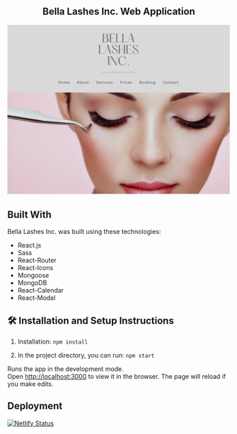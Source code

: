 <h2 align="center">
Bella Lashes Inc. Web Application <br/>
</h2>

<div align="center">
<img src="./main-img.jpg" alt="demo"/>
</div>

## Built With

Bella Lashes Inc. was built using these technologies:

- React.js
- Sass
- React-Router
- React-Icons
- Mongoose
- MongoDB
- React-Calendar
- React-Modal

## 🛠 Installation and Setup Instructions

1. Installation: `npm install`

2. In the project directory, you can run: `npm start`

Runs the app in the development mode.\
Open [http://localhost:3000](http://localhost:3000) to view it in the browser.
The page will reload if you make edits.

## Deployment 

[![Netlify Status](https://api.netlify.com/api/v1/badges/07a5caf2-893c-4250-bfb1-f6ee3847eaf2/deploy-status)](https://app.netlify.com/sites/lucky-cupcake-ab818e/deploys)